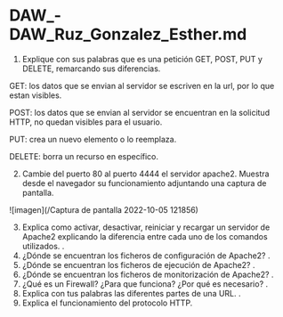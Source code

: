# DAW_-DAW_Ruz_Gonzalez_Esther.md
1. Explique con sus palabras que es una petición GET, POST, PUT y DELETE,
remarcando sus diferencias.

GET: los datos que se envian al servidor se escriven en la url, por lo que estan visibles.

POST: los datos que se envian al servidor se encuentran en la solicitud HTTP, no quedan visibles para el usuario.

PUT: crea un nuevo elemento o lo reemplaza.

DELETE: borra un recurso en específico.


2. Cambie del puerto 80 al puerto 4444 el servidor apache2. Muestra desde el navegador
su funcionamiento adjuntando una captura de pantalla.

![imagen](/Captura de pantalla 2022-10-05 121856)

3. Explica como activar, desactivar, reiniciar y recargar un servidor de Apache2
explicando la diferencia entre cada uno de los comandos utilizados.
.
4. ¿Dónde se encuentran los ficheros de configuración de Apache2?
.
5. ¿Dónde se encuentran los ficheros de ejecución de Apache2?
.
6. ¿Dónde se encuentran los ficheros de monitorización de Apache2?
.
7. ¿Qué es un Firewall? ¿Para que funciona? ¿Por qué es necesario?
.
8. Explica con tus palabras las diferentes partes de una URL.
.
9. Explica el funcionamiento del protocolo HTTP.
